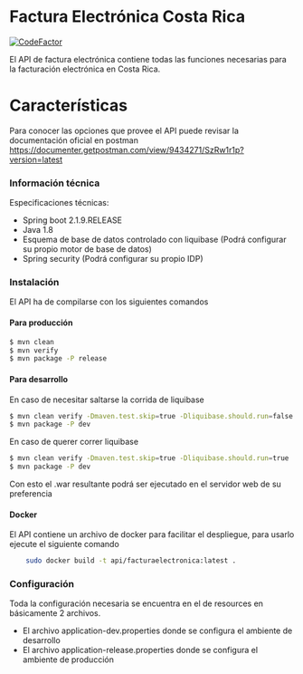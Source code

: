 # Factura Electrónica Costa Rica
[![CodeFactor](https://www.codefactor.io/repository/github/ojimenezc/softcorp-fe/badge?s=72583cd36aade382ac850447c5cb95a4a31d1132)](https://www.codefactor.io/repository/github/ojimenezc/softcorp-fe)

El API de factura electrónica contiene todas las funciones necesarias para la facturación electrónica en Costa Rica.

# Características
Para conocer las opciones que provee el API puede revisar la documentación oficial en postman
https://documenter.getpostman.com/view/9434271/SzRw1r1p?version=latest

### Información técnica

Especificaciones técnicas:

* Spring boot 2.1.9.RELEASE
* Java 1.8
* Esquema de base de datos controlado con liquibase (Podrá configurar su propio motor de base de datos)
* Spring security (Podrá configurar su propio IDP)

### Instalación
El API ha de compilarse con los siguientes comandos

#### Para producción 

```sh
$ mvn clean
$ mvn verify
$ mvn package -P release
```

#### Para desarrollo 
En caso de necesitar saltarse la corrida de liquibase
```sh
$ mvn clean verify -Dmaven.test.skip=true -Dliquibase.should.run=false
$ mvn package -P dev
```
En caso de querer correr liquibase
```sh
$ mvn clean verify -Dmaven.test.skip=true -Dliquibase.should.run=true
$ mvn package -P dev
```
Con esto el .war resultante podrá ser ejecutado en el servidor web de su preferencia

#### Docker
El API contiene un archivo de docker para facilitar el despliegue, para usarlo ejecute el siguiente comando
```sh
    sudo docker build -t api/facturaelectronica:latest .
```

### Configuración
Toda la configuración necesaria se encuentra en el de resources en básicamente 2 archivos.
* El archivo application-dev.properties donde se configura el ambiente de desarrollo
* El archivo application-release.properties donde se configura el ambiente de producción

